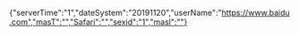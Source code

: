 {"serverTime":"1","dateSystem":"20191120","userName":"https://www.baidu.com","masT":"","Safari":"","sexid":"1","masl":""}

